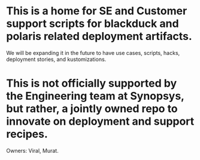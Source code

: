 # This is a home for SE and Customer support scripts for blackduck and polaris related deployment artifacts.

We will be expanding it in the future to have use cases, scripts, hacks, deployment stories, and kustomizations.


# This is not officially supported by the Engineering team at Synopsys, but rather, a jointly owned repo to innovate on deployment and support recipes.

Owners: Viral, Murat.
